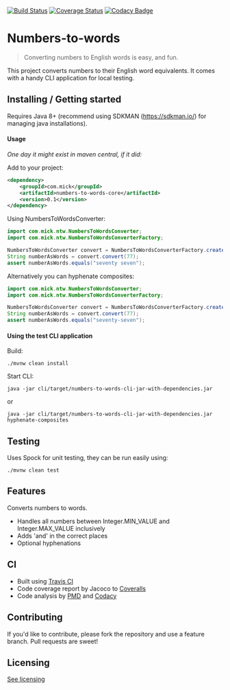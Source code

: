 [![Build Status](https://travis-ci.org/mickoallen/numbers-to-words.svg?branch=master)](https://travis-ci.org/mickoallen/numbers-to-words) [![Coverage Status](https://coveralls.io/repos/github/mickoallen/numbers-to-words/badge.svg?branch=master)](https://coveralls.io/github/mickoallen/numbers-to-words?branch=master) [![Codacy Badge](https://api.codacy.com/project/badge/Grade/759486ef33664533b49c692c6d0f47aa)](https://www.codacy.com/manual/mickoallen/numbers-to-words?utm_source=github.com&amp;utm_medium=referral&amp;utm_content=mickoallen/numbers-to-words&amp;utm_campaign=Badge_Grade)
# Numbers-to-words
> Converting numbers to English words is easy, and fun.

This project converts numbers to their English word equivalents. It comes with a handy CLI application for local testing.

## Installing / Getting started

Requires Java 8+ (recommend using SDKMAN (https://sdkman.io/) for managing java installations).

#### Usage
_One day it might exist in maven central, if it did:_

Add to your project:
```xml
<dependency>
    <groupId>com.mick</groupId>
    <artifactId>numbers-to-words-core</artifactId>
    <version>0.1</version>
</dependency>
```
Using NumbersToWordsConverter:
```java
import com.mick.ntw.NumbersToWordsConverter;
import com.mick.ntw.NumbersToWordsConverterFactory;

NumbersToWordsConverter convert = NumbersToWordsConverterFactory.create();
String numberAsWords = convert.convert(77); 
assert numberAsWords.equals("seventy seven");
```
Alternatively you can hyphenate composites:
```java
import com.mick.ntw.NumbersToWordsConverter;
import com.mick.ntw.NumbersToWordsConverterFactory;

NumbersToWordsConverter convert = NumbersToWordsConverterFactory.create(true);
String numberAsWords = convert.convert(77);
assert numberAsWords.equals("seventy-seven");
```



#### Using the test CLI application
Build:
```shell
./mvnw clean install 
```
Start CLI:
```shell
java -jar cli/target/numbers-to-words-cli-jar-with-dependencies.jar
```
or
```shell
java -jar cli/target/numbers-to-words-cli-jar-with-dependencies.jar hyphenate-composites
```

## Testing
Uses Spock for unit testing, they can be run easily using:
```
./mvnw clean test
```

## Features

Converts numbers to words.
* Handles all numbers between Integer.MIN_VALUE and Integer.MAX_VALUE inclusively
* Adds 'and' in the correct places
* Optional hyphenations

## CI
- Built using [Travis CI](https://travis-ci.com/mickoallen/numbers-to-words)
- Code coverage report by Jacoco to [Coveralls](https://coveralls.io/github/mickoallen/numbers-to-words)
- Code analysis by [PMD](https://pmd.github.io/) and [Codacy](https://app.codacy.com/manual/mickoallen/numbers-to-words/dashboard)

## Contributing

If you'd like to contribute, please fork the repository and use a feature
branch. Pull requests are sweet!

## Licensing

[See licensing](LICENSE)